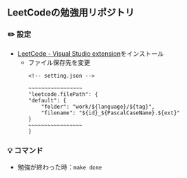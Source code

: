 ## LeetCodeの勉強用リポジトリ

### ✏️ 設定
* [LeetCode - Visual Studio extension](https://marketplace.visualstudio.com/items/?itemName=LeetCode.vscode-leetcode)をインストール
    * ファイル保存先を変更
        ```
        <!-- setting.json -->

        ~~~~~~~~~~~~~~~~~
        "leetcode.filePath": {
        "default": {
            "folder": "work/${language}/${tag}",
            "filename": "${id}_${PascalCaseName}.${ext}"
        }
        ~~~~~~~~~~~~~~~~~
        }
        ```
### 💡 コマンド
* 勉強が終わった時：`make done`
